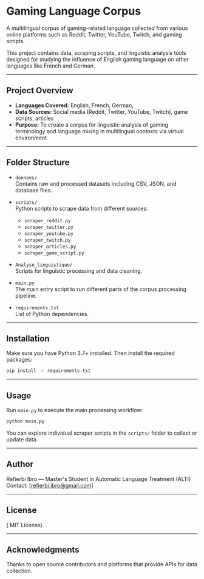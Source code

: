 # Gaming Language Corpus

A multilingual corpus of gaming-related language collected from various online platforms such as Reddit, Twitter, YouTube, Twitch, and gaming scripts.

This project contains data, scraping scripts, and linguistic analysis tools designed for studying the influence of English gaming language on other languages like French and German.

---

## Project Overview

- **Languages Covered:** English, French, German,  
- **Data Sources:** Social media (Reddit, Twitter, YouTube, Twitch), game scripts, articles  
- **Purpose:** To create a corpus for linguistic analysis of gaming terminology and language mixing in multilingual contexts via virtual environment 

---

## Folder Structure

- `donnees/`  
  Contains raw and processed datasets including CSV, JSON, and database files.

- `scripts/`  
  Python scripts to scrape data from different sources:
  - `scraper_reddit.py`  
  - `scraper_twitter.py`  
  - `scraper_youtube.py`  
  - `scraper_twitch.py`  
  - `scraper_articles.py`  
  - `scraper_game_script.py`  

- `Analyse_linguistique/`  
  Scripts for linguistic processing and data cleaning.

- `main.py`  
  The main entry script to run different parts of the corpus processing pipeline.

- `requirements.txt`  
  List of Python dependencies.

---

## Installation

Make sure you have Python 3.7+ installed. Then install the required packages:

```bash
pip install -r requirements.txt
```

---

## Usage

Run `main.py` to execute the main processing workflow:

```bash
python main.py
```

You can explore individual scraper scripts in the `scripts/` folder to collect or update data.

---

## Author

Refierbi Ibro — Master's Student in Automatic Language Treatment (ALTI)  
Contact: [refierbi.ibro@gmail.com]

---

## License

( MIT License).

---

## Acknowledgments

Thanks to open source contributors and platforms that provide APIs for data collection.

